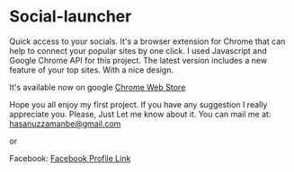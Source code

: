 # Social-launcher
Quick access to your socials.
It's a browser extension for Chrome that can help to connect your popular sites by one click.
I used Javascript and Google Chrome API for this project.
The latest version includes a new feature of your top sites.
With a nice design.

It's available now on google <a href="https://chrome.google.com/webstore/detail/social-launcher/ioijhmpjoplcmckgaiggcoockjijmcim"> Chrome Web Store</a>

Hope you all enjoy my first project.
If you have any suggestion I really appreciate you.
Please, Just Let me know about it.
You can mail me at:
 <a href="mailto:'hasanuzzamanbe@gmail.com'">hasanuzzamanbe@gmail.com</a>

or 

Facebook:
<a href="https://www.facebook.com/shamim.reza.1029" >Facebook Profile Link</a>
